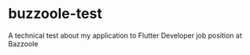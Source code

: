 # buzzoole-test
A technical test about my application to Flutter Developer job position at Bazzoole
